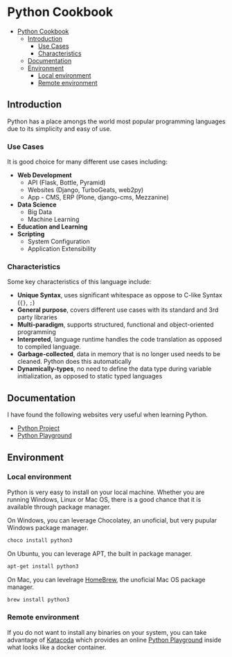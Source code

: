 # Python Cookbook
- [Python Cookbook](#python-cookbook)
  - [Introduction](#introduction)
    - [Use Cases](#use-cases)
    - [Characteristics](#characteristics)
  - [Documentation](#documentation)
  - [Environment](#environment)
    - [Local environment](#local-environment)
    - [Remote environment](#remote-environment)

## Introduction

Python has a place amongs the world most popular programming languages due to its simplicity and easy of use.

### Use Cases
It is good choice for many different use cases including:
- **Web Development**
  - API (Flask, Bottle, Pyramid)
  - Websites (Django, TurboGeats, web2py)
  - App - CMS, ERP (Plone, django-cms, Mezzanine)
- **Data Science**
  - Big Data
  - Machine Learning
- **Education and Learning**
- **Scripting**
  - System Configuration
  - Application Extensibility

### Characteristics

Some key characteristics of this language include:
- **Unique Syntax**, uses significant whitespace as oppose to C-like Syntax (`{}`, `;`)
- **General purpose**, covers different use cases with its standard and 3rd party libraries
- **Multi-paradigm**, supports structured, functional and object-oriented programming
- **Interpreted**, language runtime handles the code translation as opposed to compiled language. 
- **Garbage-collected**, data in memory that is no longer used needs to be cleaned. Python does this automatically
- **Dynamically-types**, no need to define the data type during variable initialization, as opposed to static typed languages


## Documentation

I have found the following websites very useful when learning Python.
- [Python Project](https://www.python.org/)
- [Python Playground](https://www.katacoda.com/courses/python/playground)

## Environment

### Local environment

Python is very easy to install on your local machine. Whether you are running Windows, Linux or Mac OS, there is a good chance that it is available through package manager.

On Windows, you can leverage Chocolatey, an unoficial, but very pupular Windows package manager.
```powershell
choco install python3
```

On Ubuntu, you can leverage APT, the built in package manager.
```bash
apt-get install python3
```

On Mac, you can levelrage [HomeBrew](https://brew.sh/), the unoficial Mac OS package manager.
```bash
brew install python3
```

### Remote environment

If you do not want to install any binaries on your system, you can take advantage of [Katacoda](https://www.katacoda.com/) which provides an online [Python Playground](https://www.katacoda.com/courses/python/playground) inside what looks like a docker container.



